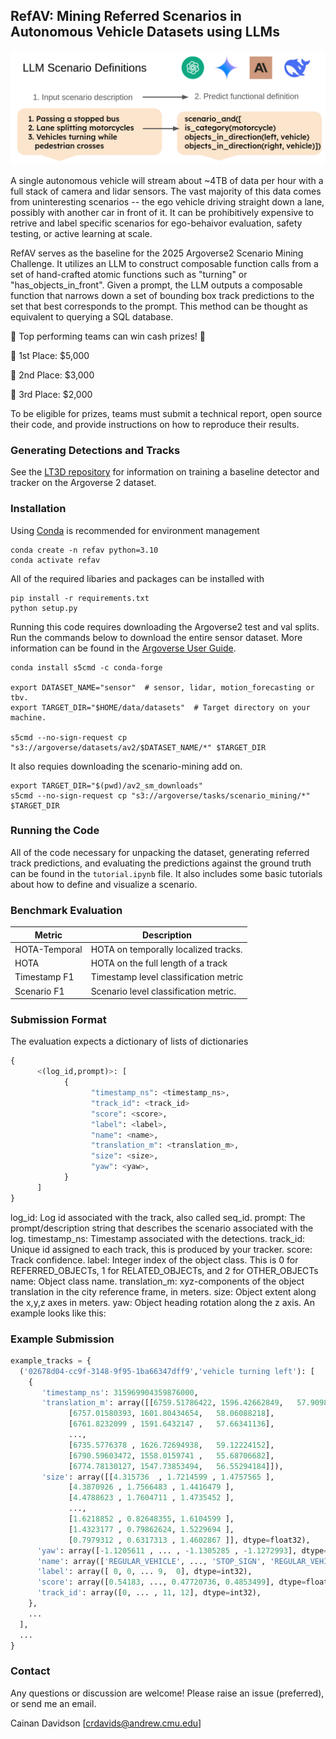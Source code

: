 ## RefAV: Mining Referred Scenarios in Autonomous Vehicle Datasets using LLMs

<p align="center">
  <img src="output/figures/method.png" alt="RefAV Method">
</p>

A single autonomous vehicle will stream about ~4TB of data per hour with a full stack of camera and lidar sensors. The vast majority of this data comes from uninteresting scenarios -- the ego vehicle driving straight down a lane, possibly with another car in front of it. It can be prohibitively expensive to retrive and label specific scenarios for ego-behaivor evaluation, safety testing, or active learning at scale.

RefAV serves as the baseline for the 2025 Argoverse2 Scenario Mining Challenge. It utilizes an LLM to construct composable function calls from a set of hand-crafted atomic functions such as "turning" or "has_objects_in_front". Given a prompt, the LLM outputs a composable function that narrows down a set of bounding box track predictions to the set that best corresponds to the prompt. This method can be thought as equivalent to querying a SQL database.  

:rotating_light: Top performing teams can win cash prizes! :rotating_light:

:1st_place_medal: 1st Place: $5,000

:2nd_place_medal: 2nd Place: $3,000

:3rd_place_medal: 3rd Place: $2,000

To be eligible for prizes, teams must submit a technical report, open source their code, and provide instructions on how to reproduce their results. 

### Generating Detections and Tracks
See the [LT3D repository](https://github.com/neeharperi/LT3D) for information on training a baseline detector and tracker on the Argoverse 2 dataset. 

### Installation

Using [Conda](https://anaconda.org/anaconda/conda) is recommended for environment management
```
conda create -n refav python=3.10
conda activate refav
```

All of the required libaries and packages can be installed with

```
pip install -r requirements.txt
python setup.py
```

Running this code requires downloading the Argoverse2 test and val splits. Run the commands below to download the entire sensor dataset.
More information can be found in the [Argoverse User Guide](https://argoverse.github.io/user-guide/getting_started.html#downloading-the-data).
```
conda install s5cmd -c conda-forge

export DATASET_NAME="sensor"  # sensor, lidar, motion_forecasting or tbv.
export TARGET_DIR="$HOME/data/datasets"  # Target directory on your machine.

s5cmd --no-sign-request cp "s3://argoverse/datasets/av2/$DATASET_NAME/*" $TARGET_DIR
```
It also requies downloading the scenario-mining add on. 
```
export TARGET_DIR="$(pwd)/av2_sm_downloads"
s5cmd --no-sign-request cp "s3://argoverse/tasks/scenario_mining/*" $TARGET_DIR
```

### Running the Code

All of the code necessary for unpacking the dataset, generating referred track predictions,
and evaluating the predictions against the ground truth can be found in the `tutorial.ipynb` file.
It also includes some basic tutorials about how to define and visualize a scenario.

### Benchmark Evaluation

| **Metric** | **Description** |
|------------|-----------------|
| HOTA-Temporal | HOTA on temporally localized tracks. |
| HOTA | HOTA on the full length of a track |
| Timestamp F1 | Timestamp level classification metric |
| Scenario F1 | Scenario level classification metric. |

### Submission Format

The evaluation expects a dictionary of lists of dictionaries
```python
{
      <(log_id,prompt)>: [
            {
                  "timestamp_ns": <timestamp_ns>,
                  "track_id": <track_id>
                  "score": <score>,
                  "label": <label>,
                  "name": <name>,
                  "translation_m": <translation_m>,
                  "size": <size>,
                  "yaw": <yaw>,
            }
      ]
}
```

log_id: Log id associated with the track, also called seq_id.
prompt: The prompt/description string that describes the scenario associated with the log.
timestamp_ns: Timestamp associated with the detections.
track_id: Unique id assigned to each track, this is produced by your tracker.
score: Track confidence.
label: Integer index of the object class. This is 0 for REFERRED_OBJECTs, 1 for RELATED_OBJECTs, and 2 for OTHER_OBJECTs
name: Object class name.
translation_m: xyz-components of the object translation in the city reference frame, in meters.
size: Object extent along the x,y,z axes in meters.
yaw: Object heading rotation along the z axis.
An example looks like this:

### Example Submission
```python
example_tracks = {
  ('02678d04-cc9f-3148-9f95-1ba66347dff9','vehicle turning left'): [
    {
       'timestamp_ns': 315969904359876000,
       'translation_m': array([[6759.51786422, 1596.42662849,   57.90987307],
             [6757.01580393, 1601.80434654,   58.06088218],
             [6761.8232099 , 1591.6432147 ,   57.66341136],
             ...,
             [6735.5776378 , 1626.72694938,   59.12224152],
             [6790.59603472, 1558.0159741 ,   55.68706682],
             [6774.78130127, 1547.73853494,   56.55294184]]),
       'size': array([[4.315736  , 1.7214599 , 1.4757565 ],
             [4.3870926 , 1.7566483 , 1.4416479 ],
             [4.4788623 , 1.7604711 , 1.4735452 ],
             ...,
             [1.6218852 , 0.82648355, 1.6104599 ],
             [1.4323177 , 0.79862624, 1.5229694 ],
             [0.7979312 , 0.6317313 , 1.4602867 ]], dtype=float32),
      'yaw': array([-1.1205611 , ... , -1.1305285 , -1.1272993], dtype=float32),
      'name': array(['REGULAR_VEHICLE', ..., 'STOP_SIGN', 'REGULAR_VEHICLE'], dtype='<U31'),
      'label': array([ 0, 0, ... 9,  0], dtype=int32),
      'score': array([0.54183, ..., 0.47720736, 0.4853499], dtype=float32),
      'track_id': array([0, ... , 11, 12], dtype=int32),
    },
    ...
  ],
  ...
}
```

### Contact 

Any questions or discussion are welcome! Please raise an issue (preferred), or send me an email.

Cainan Davidson [crdavids@andrew.cmu.edu]

